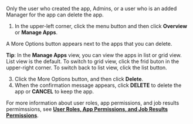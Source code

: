 
Only the user who created the app, Admins, or a user who is an added Manager for the app can delete the app. 

1. In the upper-left corner, click the menu button and then click **Overview** or **Manage Apps**. 
  
  A More Options button appears next to the apps that you can delete.

  **Tip**: In the **Manage Apps** view, you can view the apps in list or grid view. List view is the default. To switch to grid view, click the frid buton in the upper-right corner. To switch back to list view, click the list button.
  
3. Click the More Options button, and then click **Delete**.
4. When the confirmation message appears, click **DELETE** to delete the app or **CANCEL** to keep the app.
 
For more information about user roles, app permissions, and job results permimssions, see **[User Roles, App Permissions, and Job Results Permissions](app-permission-user-role.md)**.
